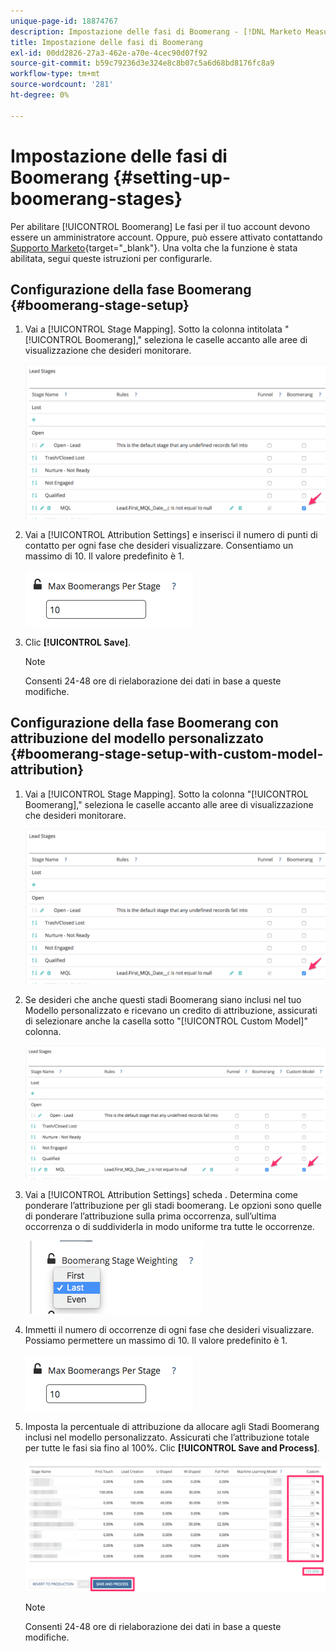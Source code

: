 ```yaml
---
unique-page-id: 18874767
description: Impostazione delle fasi di Boomerang - [!DNL Marketo Measure] - Documentazione del prodotto
title: Impostazione delle fasi di Boomerang
exl-id: 00dd2826-27a3-462e-a70e-4cec90d07f92
source-git-commit: b59c79236d3e324e8c8b07c5a6d68bd8176fc8a9
workflow-type: tm+mt
source-wordcount: '281'
ht-degree: 0%

---
```


# Impostazione delle fasi di Boomerang {#setting-up-boomerang-stages}

Per abilitare [!UICONTROL Boomerang] Le fasi per il tuo account devono essere un amministratore account. Oppure, può essere attivato contattando [Supporto Marketo](https://nation.marketo.com/t5/support/ct-p/Support){target="_blank"}. Una volta che la funzione è stata abilitata, segui queste istruzioni per configurarle.

## Configurazione della fase Boomerang {#boomerang-stage-setup}

1. Vai a [!UICONTROL Stage Mapping]. Sotto la colonna intitolata &quot;[!UICONTROL Boomerang],&quot; seleziona le caselle accanto alle aree di visualizzazione che desideri monitorare.

   ![](assets/1-2.png)

1. Vai a [!UICONTROL Attribution Settings] e inserisci il numero di punti di contatto per ogni fase che desideri visualizzare. Consentiamo un massimo di 10. Il valore predefinito è 1.

   ![](assets/2-2.png)

1. Clic **[!UICONTROL Save]**.

   >[!NOTE]
   >
   >Consenti 24-48 ore di rielaborazione dei dati in base a queste modifiche.

## Configurazione della fase Boomerang con attribuzione del modello personalizzato {#boomerang-stage-setup-with-custom-model-attribution}

1. Vai a [!UICONTROL Stage Mapping]. Sotto la colonna &quot;[!UICONTROL Boomerang],&quot; seleziona le caselle accanto alle aree di visualizzazione che desideri monitorare.

   ![](assets/3-1.png)

1. Se desideri che anche questi stadi Boomerang siano inclusi nel tuo Modello personalizzato e ricevano un credito di attribuzione, assicurati di selezionare anche la casella sotto &quot;[!UICONTROL Custom Model]&quot; colonna.

   ![](assets/4-1.png)

1. Vai a [!UICONTROL Attribution Settings] scheda . Determina come ponderare l’attribuzione per gli stadi boomerang. Le opzioni sono quelle di ponderare l’attribuzione sulla prima occorrenza, sull’ultima occorrenza o di suddividerla in modo uniforme tra tutte le occorrenze.

   ![](assets/5-1.png)

1. Immetti il numero di occorrenze di ogni fase che desideri visualizzare. Possiamo permettere un massimo di 10. Il valore predefinito è 1.

   ![](assets/6-1.png)

1. Imposta la percentuale di attribuzione da allocare agli Stadi Boomerang inclusi nel modello personalizzato. Assicurati che l’attribuzione totale per tutte le fasi sia fino al 100%. Clic **[!UICONTROL Save and Process]**.

   ![](assets/7-1.png)

   >[!NOTE]
   >
   >Consenti 24-48 ore di rielaborazione dei dati in base a queste modifiche.
